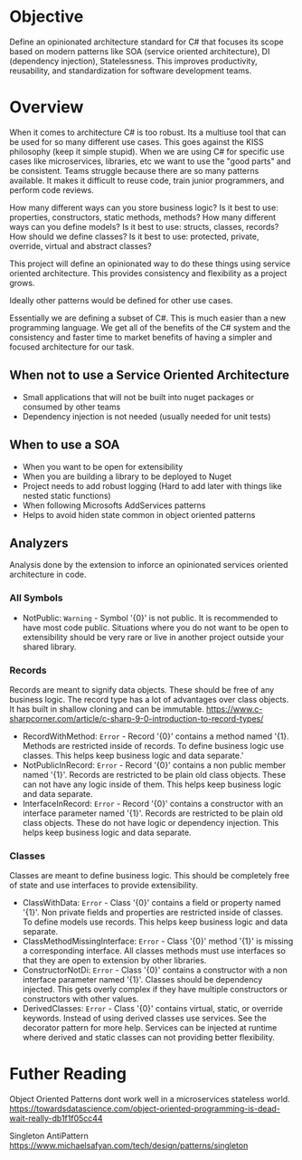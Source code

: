 # Objective
Define an opinionated architecture standard for C# that focuses its scope based on modern patterns like SOA (service oriented architecture), DI (dependency injection), Statelessness. This improves productivity, reusability, and standardization for software development teams.

# Overview
When it comes to architecture C# is too robust. Its a multiuse tool that can be used for so many different use cases. This goes against the KISS philosophy (keep it simple stupid). When we are using C# for specific use cases like microservices, libraries, etc we want to use the "good parts" and be consistent. Teams struggle because
there are so many patterns available. It makes it difficult to reuse code, train junior programmers, and perform code reviews.

How many different ways can you store business logic? Is it best to use: properties, constructors, static methods, methods?
How many different ways can you define models? Is it best to use: structs, classes, records?
How should we define classes? Is it best to use: protected, private, override, virtual and abstract classes?

This project will define an opinionated way to do these things using service oriented architecture. This provides consistency and flexibility as a project grows.

Ideally other patterns would be defined for other use cases.

Essentially we are defining a subset of C#. This is much easier than a new programming language. We get all of the benefits of the C# system and the consistency and faster time to market benefits of having a simpler and focused architecture for our task.

## When not to use a Service Oriented Architecture
* Small applications that will not be built into nuget packages or consumed by other teams
* Dependency injection is not needed (usually needed for unit tests)

## When to use a SOA
* When you want to be open for extensibility
* When you are building a library to be deployed to Nuget
* Project needs to add robust logging (Hard to add later with things like nested static functions)
* When following Microsofts AddServices patterns
* Helps to avoid hiden state common in object oriented patterns

## Analyzers
Analysis done by the extension to inforce an opinionated services oriented architecture in code.

### All Symbols
* NotPublic: `Warning` - Symbol '{0}' is not public. It is recommended to have most code public. Situations where you do not want to be open to extensibility should be very rare or live in another project outside your shared library.

### Records
Records are meant to signify data objects. These should be free of any business logic. The record type has a lot of advantages over class objects. It has built in shallow cloning and can be immutable.
https://www.c-sharpcorner.com/article/c-sharp-9-0-introduction-to-record-types/

* RecordWithMethod: `Error` - Record '{0}' contains a method named '{1}. Methods are restricted inside of records. To define business logic use classes. This helps keep business logic and data separate.'
* NotPublicInRecord: `Error` - Record '{0}' contains a non public member named '{1}'. Records are restricted to be plain old class objects. These can not have any logic inside of them. This helps keep business logic and data separate.
* InterfaceInRecord: `Error` - Record '{0}' contains a constructor with an interface parameter named '{1}'. Records are restricted to be plain old class objects. These do not have logic or dependency injection. This helps keep business logic and data separate.

### Classes
Classes are meant to define business logic. This should be completely free of state and use interfaces to provide extensibility.

* ClassWithData: `Error` - Class '{0}' contains a field or property named '{1}'. Non private fields and properties are restricted inside of classes. To define models use records. This helps keep business logic and data separate.
* ClassMethodMissingInterface: `Error` - Class '{0}' method '{1}' is missing a corresponding interface. All classes methods must use interfaces so that they are open to extension by other libraries.
* ConstructorNotDi: `Error` - Class '{0}' contains a constructor with a non interface parameter named '{1}'. Classes should be dependency injected. This gets overly complex if they have multiple constructors or constructors with other values.
* DerivedClasses: `Error` - Class '{0}' contains virtual, static, or override keywords. Instead of using derived classes use services. See the decorator pattern for more help. Services can be injected at runtime where derived and static classes can not providing better flexibility.

# Futher Reading
Object Oriented Patterns dont work well in a microservices stateless world.
https://towardsdatascience.com/object-oriented-programming-is-dead-wait-really-db1f1f05cc44

Singleton AntiPattern
https://www.michaelsafyan.com/tech/design/patterns/singleton

